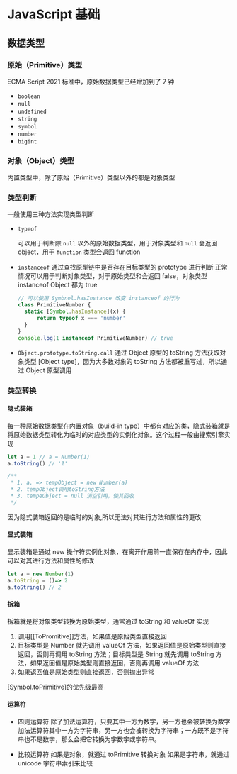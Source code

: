 # JavaScript 基础

## 数据类型

### 原始（Primitive）类型

ECMA Script 2021 标准中，原始数据类型已经增加到了 7 钟

- `boolean`
- `null`
- `undefined`
- `string`
- `symbol`
- `number`
- `bigint`

### 对象（Object）类型

内置类型中，除了原始（Primitive）类型以外的都是对象类型

### 类型判断

一般使用三种方法实现类型判断

- `typeof`

  可以用于判断除 `null` 以外的原始数据类型，用于对象类型和 `null` 会返回 object，用于 `function` 类型会返回 function

- `instanceof`
  通过查找原型链中是否存在目标类型的 prototype 进行判断
  正常情况可以用于判断对象类型，对于原始类型和会返回 false，对象类型 instanceof Object 都为 true

  ```javascript
  // 可以使用 Symbnol.hasInstance 改变 instanceof 的行为
  class PrimitiveNumber {
  	static [Symbol.hasInstance](x) {
  		return typeof x === 'number'
  	}
  }
  console.log(1 instanceof PrimitiveNumber) // true
  ```

- `Object.prototype.toString.call`
  通过 Object 原型的 toString 方法获取对象类型 [Object type]，因为大多数对象的 toString 方法都被重写过，所以通过 Object 原型调用

### 类型转换

#### 隐式装箱

每一种原始数据类型在内置对象（build-in type）中都有对应的类，隐式装箱就是将原始数据类型转化为临时的对应类型的实例化对象。这个过程一般由搜索引擎实现

```javascript
let a = 1 // a = Number(1)
a.toString() // '1'

/**
 * 1. a. => tempObject = new Number(a)
 * 2. tempObject调用toString方法
 * 3. tempeObject = null 清空引用，使其回收
 */
```

因为隐式装箱返回的是临时的对象,所以无法对其进行方法和属性的更改

#### 显式装箱

显示装箱是通过 new 操作符实例化对象，在离开作用前一直保存在内存中，因此可以对其进行方法和属性的修改

```javaScript
let a = new Number(1)
a.toString = ()=> 2
a.toString() // 2
```

#### 拆箱

拆箱就是将对象类型转换为原始类型，通常通过 toString 和 valueOf 实现

1. 调用[[ToPromitive]]方法，如果值是原始类型直接返回
2. 目标类型是 Number 就先调用 valueOf 方法，如果返回值是原始类型则直接返回，否则再调用 toString 方法；目标类型是 String 就先调用 toString 方法，如果返回值是原始类型则直接返回，否则再调用 valueOf 方法
3. 如果返回值是原始类型则直接返回，否则抛出异常

[Symbol.toPrimitive]的优先级最高

#### 运算符

- 四则运算符
  除了加法运算符，只要其中一方为数字，另一方也会被转换为数字
  加法运算符其中一方为字符串，另一方也会被转换为字符串；一方既不是字符串也不是数字，那么会把它转换为字数字或字符串。

- 比较运算符
  如果是对象，就通过 toPrimitive 转换对象
  如果是字符串，就通过 unicode 字符串索引来比较
